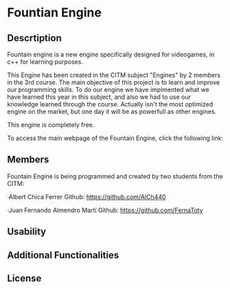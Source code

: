 # Fountian Engine
## Descrtiption
Fountain engine is a new engine specifically designed for videogames, in c++ for learning purposes.

This Engine has been created in the CITM subject "Engines" by 2 members in the 3rd course. The main objective of this project is to learn and improve our programming skills. To do our engine we have implmented what we have learned this year in this subject, and also we had to use our knowledge learned through the course. Actually isn't the most optimized engine on the market, but one day it will be as powerfull as other engines.

This engine is completely free.

To access the main webpage of the Fountain Engine, click the following link: 
## Members
Fountain Engine is being programmed and created by two students from the CITM:

·Albert Chica Ferrer
Github: https://github.com/AlCh440

·Juan Fernando Almendro Marti
Github: https://github.com/FernaToty
## Usability
## Additional Functionalities
## License
